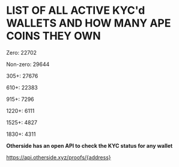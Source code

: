 # LIST OF ALL ACTIVE KYC'd WALLETS AND HOW MANY APE COINS THEY OWN

Zero: 22702

Non-zero: 29644

305+: 27676

610+: 22383

915+: 7296

1220+: 6111

1525+: 4827

1830+: 4311

**Otherside has an open API to check the KYC status for any wallet**

https://api.otherside.xyz/proofs/{address}